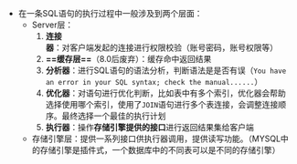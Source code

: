 * 在一条SQL语句的执行过程中一般涉及到两个层面：
	* Server层：
		1. **连接器**：对客户端发起的连接进行权限校验（账号密码，账号权限等）
		2. **==缓存层==**（8.0后废弃）：缓存命中返回结果
		3. **分析器**：进行SQL语句的语法分析，判断语法是是否有误（`You have an error in your SQL syntax; check the manual......`）
		4. **优化器**：对语句进行优化判断，比如表中有多个索引，优化器会帮助选择使用哪个索引，使用了`JOIN`语句进行多个表连接，会调整连接顺序。最终选择一个最佳的执行计划
		5. **执行器**：操作**存储引擎提供的接口**进行返回结果集给客户端
	* 存储引擎层：提供一系列接口供执行器调用，提供读写功能。（MYSQL中的存储引擎是插件式，一个数据库中的不同表可以是不同的存储引擎）